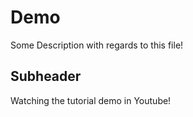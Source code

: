 # Demo


Some Description with regards to this file!

## Subheader

Watching the tutorial demo in Youtube!
